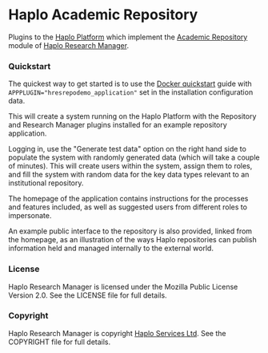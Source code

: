 
# Haplo Academic Repository

Plugins to the [Haplo Platform](https://haplo.org) which implement the [Academic Repository](https://www.haplo.com/repository) module of [Haplo Research Manager](https://www.haplo.com/research-manager).

### Quickstart

The quickest way to get started is to use the [Docker quickstart](https://haplo.org/documentation/run/docker) guide with `APPPLUGIN="hresrepodemo_application"` set in the installation configuration data.

This will create a system running on the Haplo Platform with the Repository and Research Manager plugins installed for an example repository application.

Logging in, use the "Generate test data" option on the right hand side to populate the system with randomly generated data (which will take a couple of minutes). This will create users within the system, assign them to roles, and fill the system with random data for the key data types relevant to an institutional repository. 

The homepage of the application contains instructions for the processes and features included, as well as suggested users from different roles to impersonate.

An example public interface to the repository is also provided, linked from the homepage, as an illustration of the ways Haplo repositories can publish information held and managed internally to the external world.

### License

Haplo Research Manager is licensed under the Mozilla Public License Version 2.0. See the LICENSE file for full details.

### Copyright

Haplo Research Manager is copyright [Haplo Services Ltd](http://www.haplo-services.com). See the COPYRIGHT file for full details.
